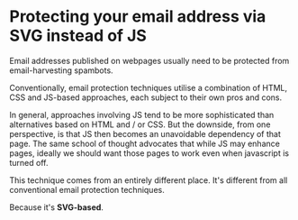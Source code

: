 # Protecting your email address via SVG instead of JS
Email addresses published on webpages usually need to be protected from email-harvesting spambots.

Conventionally, email protection techniques utilise a combination of HTML, CSS and JS-based approaches, each subject to their own pros and cons.

In general, approaches involving JS tend to be more sophisticated than alternatives based on HTML and / or CSS. But the downside, from one perspective, is that JS then becomes an unavoidable dependency of that page. The same school of thought advocates that while JS may enhance pages, ideally we should want those pages to work even when javascript is turned off.

This technique comes from an entirely different place. It's different from all conventional email protection techniques.

Because it's **SVG-based**.
